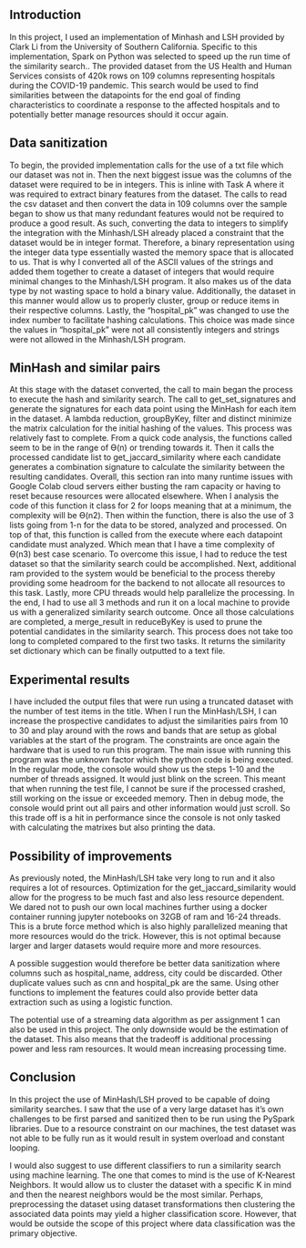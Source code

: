 ## Introduction

In this project, I used an implementation of Minhash and LSH provided by Clark Li from the University of Southern California. Specific to this implementation, Spark on Python was selected to speed up the run time of the similarity search..
The provided dataset from the US Health and Human Services consists of 420k rows on 109 columns representing hospitals during the COVID-19 pandemic. This search would be used to find similarities between the datapoints for the end goal of finding characteristics to coordinate a response to the affected hospitals and to potentially better manage resources should it occur again.

 

## Data sanitization

To begin, the provided implementation calls for the use of a txt file which our dataset was not in. Then the next biggest issue was the columns of the dataset were required to be in integers. This is inline with Task A where it was required to extract binary features from the dataset. The calls to read the csv dataset and then convert the data in 109 columns over the sample began to show us that many redundant features would not be required to produce a good result.
As such, converting the data to integers to simplify the integration with the Minhash/LSH already placed a constraint that the dataset would be in integer format. Therefore, a binary representation using the integer data type essentially wasted the memory space that is allocated to us. That is why I converted all of the ASCII values of the strings and added them together to create a dataset of integers that would require minimal changes to the Minhash/LSH program. It also makes us of the data type by not wasting space to hold a binary value. Additionally, the dataset in this manner would allow us to properly cluster, group or reduce items in their respective columns.
Lastly, the “hospital_pk” was changed to use the index number to facilitate hashing calculations. This choice was made since the values in “hospital_pk” were not all consistently integers and strings were not allowed in the Minhash/LSH program.

 

## MinHash and similar pairs

At this stage with the dataset converted, the call to main began the process to execute the hash and similarity search. The call to get_set_signatures and generate the signatures for each data point using the MinHash for each item in the dataset. A lambda reduction, groupByKey, filter and distinct minimize the matrix calculation for the initial hashing of the values. This process was relatively fast to complete. From a quick code analysis, the functions called seem to be in the range of Ɵ(n) or trending towards it.
Then it calls the processed candidate list to get_jaccard_similarity where each candidate generates a combination signature to calculate the similarity between the resulting candidates. Overall, this section ran into many runtime issues with Google Colab cloud servers either busting the ram capacity or having to reset because resources were allocated elsewhere. When I analysis the code of this function it class for 2 for loops meaning that at a minimum, the complexity will be Ɵ(n2). Then within the function, there is also the use of 3 lists going from 1-n for the data to be stored, analyzed and processed. On top of that, this function is called from the execute where each datapoint candidate must analyzed. Which mean that I have a time complexity of Ɵ(n3) best case scenario.
To overcome this issue, I had to reduce the test dataset so that the similarity search could be accomplished. Next, additional ram provided to the system would be beneficial to the process thereby providing some headroom for the backend to not allocate all resources to this task. Lastly, more CPU threads would help parallelize the processing. In the end, I had to use all 3 methods and run it on a local machine to provide us with a generalized similarity search outcome.
Once all those calculations are completed, a merge_result in reduceByKey is used to prune the potential candidates in the similarity search. This process does not take too long to completed compared to the first two tasks. It returns the similarity set dictionary which can be finally outputted to a text file.

 

## Experimental results

I have included the output files that were run using a truncated dataset with the number of test items in the title. When I run the MinHash/LSH, I can increase the prospective candidates to adjust the similarities pairs from 10 to 30 and play around with the rows and bands that are setup as global variables at the start of the program. The constraints are once again the hardware that is used to run this program. The main issue with running this program was the unknown factor which the python code is being executed. In the regular mode, the console would show us the steps 1-10 and the number of threads assigned. It would just blink on the screen. This meant that when running the test file, I cannot be sure if the processed crashed, still working on the issue or exceeded memory. Then in debug mode, the console would print out all pairs and other information would just scroll. So this trade off is a hit in performance since the console is not only tasked with calculating the matrixes but also printing the data.

 

## Possibility of improvements

As previously noted, the MinHash/LSH take very long to run and it also requires a lot of resources. Optimization for the get_jaccard_similarity would allow for the progress to be much fast and also less resource dependent. We dared not to push our own local machines further using a docker container running jupyter notebooks on 32GB of ram and 16-24 threads. This is a brute force method which is also highly parallelized meaning that more resources would do the trick. However, this is not optimal because larger and larger datasets would require more and more resources.

 
A possible suggestion would therefore be better data sanitization where columns such as hospital_name, address, city could be discarded. Other duplicate values such as cnn and hospital_pk are the same. Using other functions to implement the features could also provide better data extraction such as using a logistic function.

The potential use of a streaming data algorithm as per assignment 1 can also be used in this project. The only downside would be the estimation of the dataset. This also means that the tradeoff is additional processing power and less ram resources. It would mean increasing processing time.

 

## Conclusion

In this project the use of MinHash/LSH proved to be capable of doing similarity searches. I saw that the use of a very large dataset has it’s own challenges to be first parsed and sanitized then to be run using the PySpark libraries. Due to a resource constraint on our machines, the test dataset was not able to be fully run as it would result in system overload and constant looping.

I would also suggest to use different classifiers to run a similarity search using machine learning. The one that comes to mind is the use of K-Nearest Neighbors. It would allow us to cluster the dataset with a specific K in mind and then the nearest neighbors would be the most similar. Perhaps, preprocessing the dataset using dataset transformations then clustering the associated data points may yield a higher classification score. However, that would be outside the scope of this project where data classification was the primary objective.

 

 

 
